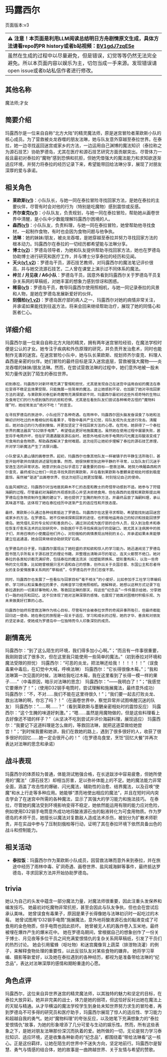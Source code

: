 # 玛露西尔
页面版本:v3
 

| :warning: 注意！本页面是利用LLM阅读总结明日方舟剧情原文生成，具体方法请看repo的PR history或者b站视频：[BV1gdJ7zqESe](https://www.bilibili.com/video/BV1gdJ7zqESe/)         |
|:----------------------------|
| 虽然在生成的过程中以尽量避免，但是错误，幻觉等等仍然无法完全避免。所以本页面内容以娱乐为主，切勿当成一手来源。发现错误请open issue或者b站私信作者进行修改。|



## 其他名称
魔法师;才女
## 简要介绍
玛露西尔是一位来自自称“北方大陆”的精灵魔法师，原是迷宫冒险者莱欧斯小队的核心成员。为了营救被炎龙吞噬的朋友法琳，她与队友意外穿越至泰拉世界。在泰拉，她一边寻找返回迷宫或家乡的方法，一边运用自己渊博的魔法知识（泰拉称之为源石技艺）协助罗德岛，尤其在医疗和源石技艺研究方面贡献突出。尽管体力一般且最初对泰拉的“魔物”感到恐惧和抗拒，但她凭借强大的魔法能力和求知欲逐渐适应环境，并努力将泰拉的经历记录下来，希望能带回给法琳分享，展现了对朋友深厚的爱与承诺。
## 相关角色
-   **莱欧斯([v1](../chars/char_4142_laios.md))**：小队队长，与她一同在泰拉冒险寻找回家方法，是她在泰拉的主要伙伴，尽管有时会对他的行为（特别是吃魔物）感到震惊或反感。
-   **齐尔查克([v1](../chars/char_4144_chilc.md))**：小队队友，负责规划，与她一同在泰拉冒险，帮助她从画卷世界中清醒，是小队中少数能理解玛露西尔困境的人。
-   **森西([v1](../chars/char_4143_sensi.md))**：小队队友，负责料理，与她一同在泰拉冒险，她曾帮助他寻找食材，一起制作食物，有时也会因为食物问题与他争执。
-   **法琳**：她的妹妹/朋友，被炎龙吞噬，是她穿越至泰拉并努力寻找回家方法的根本动力。玛露西尔在泰拉的一切经历都希望能与法琳分享。
-   **博士([v2](extended_char_bo_shi.md))**：罗德岛领导者，为她和队友提供帮助寻找回家方法，她也在罗德岛协助博士进行研究和医疗工作，并与博士分享泰拉的经历和见闻。
-   **天火([v1](../chars/char_166_skfire.md),[v2](char_166_skfire.md))**：罗德岛干员，源石技艺教师，对玛露西尔的魔法笔记评价很高，并与她交流源石技艺，二人曾在课堂上演示过不同体系的魔法。
-   **梓兰 / 月见夜 / A6小队**：罗德岛干员，因意外看到玛露西尔关于罗德岛干员复杂关系网的草稿纸，对她丰富的想象力感到惊讶和困惑。
-   **稀音([v1](../chars/char_336_folivo.md))**：罗德岛干员，教导玛露西尔使用照相机，与她一同记录泰拉的风景和人物，是她在罗德岛发展新爱好的伙伴。
-   **刻俄柏([v1](../chars/char_2013_cerber.md),[v2](char_2013_cerber.md))**：罗德岛医疗部的病人之一，玛露西尔对她的病情非常关注，并承诺如果能找到往返方法，将来会回来继续帮助治疗，展现了她的同情心和医者仁心。
## 详细介绍
玛露西尔是一位来自自称北方大陆的精灵，拥有两年迷宫冒险经验，在魔法学校时便是公认的才女。她专注于疾病和外伤原理的研究，并负责开发治愈术，同时也能制作无害的迷宫。在迷宫冒险小队中，她与队长莱欧斯、规划师齐尔查克、料理人森西是亲密的伙伴。她们冒险的最终目标是深入迷宫底层，营救被强大魔物——炎龙吞噬的妹妹/朋友法琳。然而，在尝试营救法琳的过程中，她们意外地被一股未知力量传送到了陌生的泰拉世界。

    初到泰拉，玛露西尔对新环境充满了警惕和担忧，尤其是发现自己在迷宫中运用自如的魔法在泰拉变得不稳定且效果受限，只能施展一些简单的魔法。这让她感到不安，也加剧了她对寻找回家方法的渴望。与莱欧斯对泰拉新奇魔物充满探索欲不同，玛露西尔最初对这些外观奇特的生物以及食用它们的行为感到强烈的抗拒和恐惧，尤其是在看到队友们尝试各种稀奇古怪的“魔物料理”时，她经常发出“绝对不吃！”的宣言。

    在寻找罗德岛的旅途中，小队经历了各种奇遇。在雨林中，玛露西尔因头脑发昏误食了与她和法琳初识时吃过的木莓相似的有毒果子，导致中毒并产生幻觉，将队友视为炎龙进行攻击。清醒后，她对自己的行为感到懊恼，并更加坚定了寻找回家方法的心愿。在荒地，她获得了一个泰拉世界的魔法器具“D32钢手电筒”，希望借此更好地施展魔法。虽然她在使用过程中屡屡失败，甚至将手电筒炸坏，但在矿洞遭遇酸液源石虫时，她意外地成功用手电筒的闪光魔法将酸液变成了可食用的金色物质，帮助森西解决了食材难题。这次经历让她初步理解了泰拉的源石技艺原理，并对学习新魔法产生了浓厚兴趣。

    小队曾误入婆山镇的画卷世界。起初，玛露西尔也像其他队友一样被镇子的平静生活所吸引，甚至开始哼歌并向镇民讲述冒险故事。然而，她很快察觉到这种平静的不寻常，以及队友们沉迷于安逸生活的异常状态。她意识到自己似乎遗忘了最重要的目标——营救法琳。她努力唤醒森西和齐尔查克，最终成功让他们一同去寻找失踪的莱欧斯，并在看到莱欧斯与墨魉亲密相处时感到极度震惊。虽然被“驱逐”出画卷世界，但这次经历让她更加警醒，时刻铭记自己的使命。

    在盐风城附近，玛露西尔对当地居民麻木不仁的态度和教士的奇怪举动感到不适。她参与了狩猎海嗣的过程。尽管最初对海嗣的外观感到恶心并坚决拒绝食用，但在森西的处理和莱欧斯提出用罗德岛应急物资制作生腌的建议下，她也提供了生腌的制作方法，并最终品尝了海嗣料理，承认其味道不错。这体现了她在泰拉经历中逐渐产生的适应性和开放态度。

    最终，莱欧斯小队通过各种线索抵达了罗德岛。玛露西尔在这里寻求帮助，希望能找到返回迷宫或家乡的方法。在罗德岛，她不仅继续探索回家的途径，也积极地运用自己的知识和技能回馈罗德岛。她凭借扎实的专业知识和善良的心，通过测试成为医疗部的合作人员，投入到治愈术和泰拉恢复疗愈系法术的比较研究中，协助医疗干员寻找疾病治疗的突破口。她尤其关注病房中的孩子们，并用召唤的小使魔逗他们开心，对刻俄柏的病情表现出特别的关心，并承诺如果未来能够建立往返通道，她会回来继续协助研究矿石病。

    在罗德岛的日子里，玛露西尔展现出了她旺盛的求知欲和惊人的学习能力。她迅速阅览了罗德岛图书馆几乎所有关于源石技艺的理论书籍，并整理出清晰详尽的笔记，连天火都赞不绝口。她对泰拉的各类知识都充满好奇，包括泰拉的魔法流派（如塑能转换系、塑形重构系），以及一些奇特的文化现象，比如她曾根据只言片语和自己的想象，创作出关于炎国总督、东国公主和忍者侍女的复杂爱情故事关系网的“草稿纸”，令罗德岛的干员们忍俊不禁。

    同时，玛露西尔也发展了一些看似与回家目标“毫不相关”的小爱好，比如参加手工社学习草编蚂蚱、学习辨认和采集泰拉的果子、向稀音学习使用照相机。她解释说，她想以这种方式记录下在泰拉遇到的一切美好事物和人物，等救回法琳的那天，将这些“纪念品”一件件展示给她，分享她们一路的经历和回忆。这不仅体现了她对法琳深厚的感情，也展现了她面对困境时积极乐观、为未来做美好打算的心态。

    玛露西尔始终将营救法琳作为核心目标，尽管有时会被泰拉世界的奇闻异事所吸引，但最终都能回归这一使命。她在泰拉的旅程是一段关于适应、学习和成长的过程，她的才华、善良和对朋友的坚定承诺，使她成为罗德岛中一位独特而令人印象深刻的成员。
## 剧情高光
玛露西尔：“到了这么陌生的环境，我们得多加小心啊。”；“而且有一件事很重要，我刚刚尝试了很多次，但在这里我只能使用一些简单的魔法。”（初到泰拉对环境和魔法受限的担忧）
    玛露西尔：“可恶的炎龙，把法琳还给我！！！！！！”（误食毒果中毒后，在幻觉中大喊，呼唤法琳）
    玛露西尔：“它长得很像木莓。”；“我和法琳第一次见面的时候，法琳给我吃过木莓，我在这里看到了长得一模一样的果子......”（中毒原因，暗示对法琳的思念）
    玛露西尔：“——我明白了！”；“我感觉它要爆炸了！”；（使用D32钢手电筒时，尝试理解和施展魔法，最终意外成功）
    玛露西尔：“不，不对......我们不能在这里待很久！”；“我们要一起去打败炎龙、救出法琳的啊，你忘了吗？！”（在画卷世界中，察觉异常并试图唤醒沉迷的队友）
    玛露西尔：“......啊......？”（看到莱欧斯与墨魉亲密相处时的震惊反应）
    玛露西尔：“这个生腌的味道好刺激。”；“嗯......虽然是用魔物做的，但是这些料理看上去好像还不错的样子？”（从坚决不吃到尝试并评价海嗣料理，展现适应）
    玛露西尔：“我要记下这道料理是怎么做的，等救回法琳，就把这道菜做给她尝尝！”；“到时候我要和她讲，我们在救她的路上，遇到了很多很好的人，收获了很多很好的回忆......她一定会很开心的！”（在罗德岛食堂，烹饪“回忆大餐”并再次表达对法琳的思念和承诺）
## 战斗表现
玛露西尔的体质较为普通，体能测试勉强合格，在长途跋涉中容易疲惫，但她所使用的“魔法”（源石技艺）却相当厉害，足以弥补体能上的不足。她的魔法能力非常全面，涵盖了攻击性的爆破、闪光魔法，辅助性的治愈、结界魔法，以及召唤“使魔”和水上行走等多种应用。她能够“漂亮地使出相应的魔法”，并且在短时间内突击学会了在迷宫中所需的各种魔法，显示了其强大的学习能力和施法技巧。
    在泰拉，尽管她的魔法受到环境影响变得不稳定，她依然能运用有限的能力应对危险，例如使用D32钢手电筒意外成功地将酸液源石虫的黏液转化为可食用物质。作为罗德岛的术师干员，她擅长以魔法对复数敌人造成法术杀伤，被划分为扩散术师职责，并在实战中参与了压制刻俄柏等行动，证明了其在泰拉环境下依然具备出色的战斗和控制能力。
## 相关活动
-   **泰拉饭**：玛露西尔作为莱欧斯小队成员，因营救法琳而意外来到泰拉，并在旅途中经历了雨林中毒、矿洞奇遇、画卷世界、盐风城海鲜等事件，最终抵达罗德岛，寻求回家方法并开始协助罗德岛。
## trivia
她认为自己的头发中蕴含一部分魔法力量，对魔法师很重要，因此注重头发保养和编发技巧。
    她最初对吃魔物非常抗拒，甚至会因此与队友争执，但也会在尝试后承认美味。
    她曾误食有毒果子，原因是果子长得像她与法琳初识时一起吃过的木莓。
    她曾试图用“D32钢手电筒”施展魔法，意外地将酸液源石虫的黏液变成了可食用的金色物质，但手电筒也因此损坏。
    她曾被无人机的轰炸卷入玉米地，最终被埋在爆炸产生的爆米花中。
    她在罗德岛期间，曾根据自己的想象创作了一份关于博士、月见夜等多位干员之间充满爱恨情仇的复杂关系网草稿纸，引发了干员们的热烈讨论。
    她会引用蜜蜂（呕吐物）和迷宫魔像背上蔬菜（排泄物浇灌）的例子，来解释食物处理的重要性，以此反驳队友对某些食物的嫌弃。
    她将学习草编、摄影等新爱好，以及她在泰拉遇到的各种经历，都视为是准备带给法琳的“纪念品”，表达对法琳深厚的感情和期盼重逢的心愿。
## 角色点评
玛露西尔，这位来自异世界迷宫的精灵魔法师，以其独特的魅力和坚定的目标，在泰拉大放异彩。她并非完美的战士，体力是她的弱项，但这恰好反衬出她在魔法上的天赋与精通。从才华横溢的魔法学校学生到身处未知世界努力求生的冒险者，再到罗德岛不可多得的研究员和医疗助手，玛露西尔展现了惊人的适应性、学习能力和超越自我的勇气。她对“魔物料理”的夸张反应，以及她笔下充满想象力的“泰拉爱恨情仇”故事，为她的形象增添了几分可爱与生动的娱乐性。然而，所有这些表象之下，是她对朋友法琳那份深沉而执着的爱。她所做的一切，无论是努力学习泰拉知识、适应环境，还是收集各种新奇的“纪念品”，都围绕着“带给法琳看”这一核心。正是这份羁绊，让她在陌生的世界中不迷失方向，坚定地前行。玛露西尔是智慧、勇气与情感的结合体，她的故事是一曲跨越世界、关于友情与希望的赞歌。